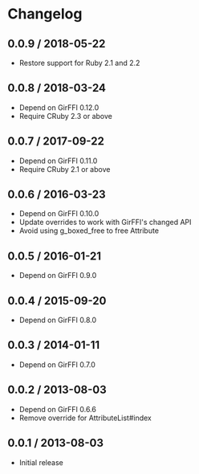 # Changelog

## 0.0.9 / 2018-05-22

* Restore support for Ruby 2.1 and 2.2

## 0.0.8 / 2018-03-24

* Depend on GirFFI 0.12.0
* Require CRuby 2.3 or above

## 0.0.7 / 2017-09-22

* Depend on GirFFI 0.11.0
* Require CRuby 2.1 or above

## 0.0.6 / 2016-03-23

* Depend on GirFFI 0.10.0
* Update overrides to work with GirFFI's changed API
* Avoid using g_boxed_free to free Attribute

## 0.0.5 / 2016-01-21

* Depend on GirFFI 0.9.0

## 0.0.4 / 2015-09-20

* Depend on GirFFI 0.8.0

## 0.0.3 / 2014-01-11

* Depend on GirFFI 0.7.0

## 0.0.2 / 2013-08-03

* Depend on GirFFI 0.6.6
* Remove override for AttributeList#index

## 0.0.1 / 2013-08-03

* Initial release
